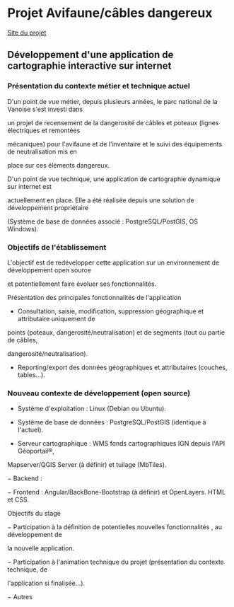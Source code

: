 # Projet Avifaune/câbles dangereux

[Site du projet](http://xaadim.github.io/Projet_dev_appli_cables)

## Développement d'une application de cartographie interactive sur internet

### Présentation du contexte métier et technique actuel

D'un point de vue métier, depuis plusieurs années, le parc national de la Vanoise s'est investi dans

un projet de recensement de la dangerosité de câbles et poteaux (lignes électriques et remontées

mécaniques) pour l'avifaune et de l'inventaire et le suivi des équipements de neutralisation mis en

place sur ces éléments dangereux.

D'un point de vue technique, une application de cartographie dynamique sur internet est

actuellement en place. Elle a été réalisée depuis une solution de développement propriétaire

(Système de base de données associé : PostgreSQL/PostGIS, OS Windows).

### Objectifs de l'établissement

L'objectif est de redévelopper cette application sur un environnement de développement open source

et potentiellement faire évoluer ses fonctionnalités.

Présentation des principales fonctionnalités de l'application

- Consultation, saisie, modification, suppression géographique et attributaire uniquement de

points (poteaux, dangerosité/neutralisation) et de segments (tout ou partie de câbles,

dangerosité/neutralisation).

- Reporting/export des données géographiques et attributaires (couches, tables...).

### Nouveau contexte de développement (open source)

- Système d'exploitation : Linux (Debian ou Ubuntu).

- Système de base de données : PostgreSQL/PostGIS (identique à l'actuel).

- Serveur cartographique : WMS fonds cartographiques IGN depuis l'API Géoportail®,

Mapserver/QGIS Server (à définir) et tuilage (MbTiles).

− Backend : 

− Frontend : Angular/BackBone-Bootstrap (à définir) et OpenLayers. HTML et CSS.

Objectifs du stage

− Participation à la définition de potentielles nouvelles fonctionnalités , au développement de

la nouvelle application.

− Participation à l'animation technique du projet (présentation du contexte technique, de

l'application si finalisée...).

− Autres

